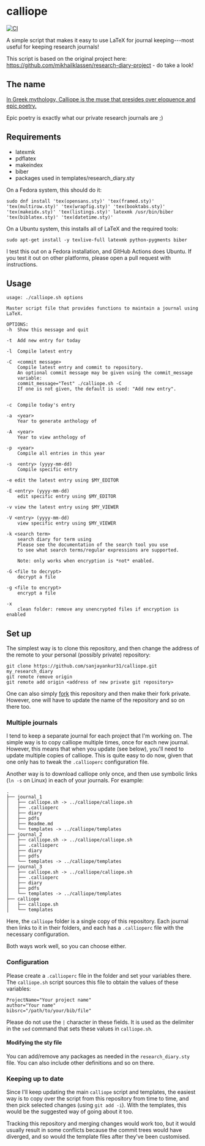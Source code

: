 # calliope

 [![CI](https://github.com/sanjayankur31/calliope/actions/workflows/ci.yml/badge.svg)](https://github.com/sanjayankur31/calliope/actions/workflows/ci.yml)

A simple script that makes it easy to use LaTeX for journal keeping---most useful for keeping research journals!

This script is based on the original project here: https://github.com/mikhailklassen/research-diary-project - do take a look!
## The name

[In Greek mythology, Calliope is the muse that presides over eloquence and epic poetry.](https://en.wikipedia.org/wiki/Calliope)

Epic poetry is exactly what our private research journals are ;)

## Requirements

- latexmk
- pdflatex
- makeindex
- biber
- packages used in templates/research_diary.sty

On a Fedora system, this should do it:

```
sudo dnf install 'tex(opensans.sty)' 'tex(framed.sty)' 'tex(multirow.sty)' 'tex(wrapfig.sty)' 'tex(booktabs.sty)' 'tex(makeidx.sty)' 'tex(listings.sty)' latexmk /usr/bin/biber 'tex(biblatex.sty)' 'tex(datetime.sty)'
```

On a Ubuntu system, this installs all of LaTeX and the required tools:

```
sudo apt-get install -y texlive-full latexmk python-pygments biber
```

I test this out on a Fedora installation, and GitHub Actions does Ubuntu.
If you test it out on other platforms, please open a pull request with instructions.

## Usage

```
usage: ./calliope.sh options

Master script file that provides functions to maintain a journal using LaTeX.

OPTIONS:
-h  Show this message and quit

-t  Add new entry for today

-l  Compile latest entry

-C  <commit message>
    Compile latest entry and commit to repository.
    An optional commit message may be given using the commit_message
    variable:
    commit_message="Test" ./calliope.sh -C
    If one is not given, the default is used: "Add new entry".


-c  Compile today's entry

-a  <year>
    Year to generate anthology of

-A  <year>
    Year to view anthology of

-p  <year>
    Compile all entries in this year

-s  <entry> (yyyy-mm-dd)
    Compile specific entry

-e edit the latest entry using $MY_EDITOR

-E <entry> (yyyy-mm-dd)
    edit specific entry using $MY_EDITOR

-v view the latest entry using $MY_VIEWER

-V <entry> (yyyy-mm-dd)
    view specific entry using $MY_VIEWER

-k <search term>
    search diary for term using
    Please see the documentation of the search tool you use
    to see what search terms/regular expressions are supported.

    Note: only works when encryption is *not* enabled.

-G <file to decrypt>
    decrypt a file

-g <file to encrypt>
    encrypt a file

-x
    clean folder: remove any unencrypted files if encryption is enabled

```

## Set up

The simplest way is to clone this repository, and then change the address of
the remote to your personal (possibly private) repository:

```
git clone https://github.com/sanjayankur31/calliope.git my_research_diary
git remote remove origin
git remote add origin <address of new private git repository>
```

One can also simply [fork](https://github.com/sanjayankur31/calliope#fork-destination-box) this
repository and then make their fork private.
However, one will have to update the name of the repository and so on there too.

### Multiple journals

I tend to keep a separate journal for each project that I'm working on.
The simple way is to copy calliope multiple times, once for each new journal.
However, this means that when you update (see below), you'll need to update multiple copies of calliope.
This is quite easy to do now, given that one only has to tweak the `.callioperc` configuration file.

Another way is to download calliope only once, and then use symbolic links (`ln -s` on Linux) in each of your journals.
For example:

```
.
├── journal_1
│   ├── calliope.sh -> ../calliope/calliope.sh
│   ├── .callioperc
│   ├── diary
│   ├── pdfs
│   ├── Readme.md
│   └── templates -> ../calliope/templates
├── journal_2
│   ├── calliope.sh -> ../calliope/calliope.sh
│   ├── .callioperc
│   ├── diary
│   ├── pdfs
│   └── templates -> ../calliope/templates
├── journal_3
│   ├── calliope.sh -> ../calliope/calliope.sh
│   ├── .callioperc
│   ├── diary
│   ├── pdfs
│   └── templates -> ../calliope/templates
├── calliope
│   ├── calliope.sh
│   └── templates

```

Here, the `calliope` folder is a single copy of this repository.
Each journal then links to it in their folders, and each has a `.callioperc` file with the necessary configuration.

Both ways work well, so you can choose either.

### Configuration

Please create a `.callioperc` file in the folder and set your variables there.
The `calliope.sh` script sources this file to obtain the values of these variables:

```
ProjectName="Your project name"
author="Your name"
bibsrc="/path/to/your/bib/file"

```

Please do not use the `|` character in these fields.
It is used as the delimiter in the `sed` command that sets these values in `calliope.sh`.


#### Modifying the sty file

You can add/remove any packages as needed in the `research_diary.sty` file.
You can also include other definitions and so on there.

### Keeping up to date

Since I'll keep updating the main `calliope` script and templates, the
easiest way is to copy over the script from this repository from time to time,
and then pick selected changes (using `git add -i`). With the templates,
this would be the suggested way of going about it too.

Tracking this repository and merging changes would work too, but it would
usually result in some conflicts because the commit trees would have diverged,
and so would the template files after they've been customised.
